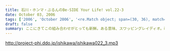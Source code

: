 ```yaml
---
title: 石川・ホンマ・ぶるんのBe-SIDE Your Life! vol.22-3
date: October 03, 2006
tags: ['2006', 'October 2006', '<re.Match object; span=(30, 36), match='vol.22'>']
draft: false
summary: ここにきてこの組み合わせがとっても新鮮。ある意味、スワッピングレイディオ。改編期ということでお許しを。（改編期というイイワケばっか！！）なにわともあれ、この倉庫スタジオの目と鼻の先でやる、石川大将の地上波放送。是非是非聴いてくださいませ。感想は、ビーサイ・・・と地上波にももちろん送ってね！！あと、オトモダチに勧めてほしーの。たくさんのヒトにドッチも聴いてほしーの。NAMAE
---
```


http://project-phi.ddo.jp/ishikawa/ishikawa022_3.mp3
